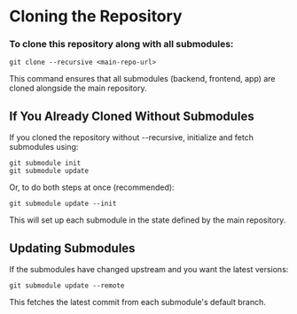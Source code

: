 # Cloning the Repository
### To clone this repository along with all submodules:

```text
git clone --recursive <main-repo-url>
```
This command ensures that all submodules (backend, frontend, app) are cloned alongside the main repository.

## If You Already Cloned Without Submodules
If you cloned the repository without --recursive, initialize and fetch submodules using:

```text
git submodule init
git submodule update
```
Or, to do both steps at once (recommended):

```text
git submodule update --init
```
This will set up each submodule in the state defined by the main repository.

## Updating Submodules
If the submodules have changed upstream and you want the latest versions:

```text
git submodule update --remote
```
This fetches the latest commit from each submodule's default branch.
